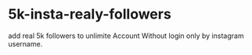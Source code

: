 # 5k-insta-realy-followers
add real 5k followers to unlimite Account Without login only by instagram username.
